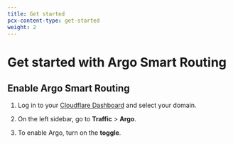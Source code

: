 ```yaml
---
title: Get started
pcx-content-type: get-started
weight: 2
---
```


# Get started with Argo Smart Routing

## Enable Argo Smart Routing

1. Log in to your [Cloudflare Dashboard](https://dash.cloudflare.com/) and select your domain.

1. On the left sidebar, go to **Traffic** > **Argo**.

1. To enable Argo, turn on the **toggle**.